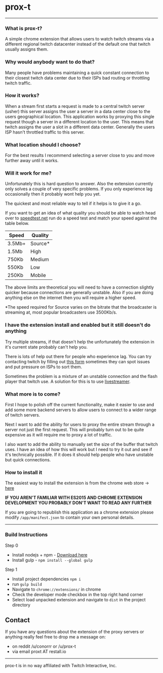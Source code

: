 # prox-t
---

### What is prox-t?

A simple chrome extension that allows users to watch twitch streams via a different regional twitch datacenter instead of the default one that twitch usually assigns them.

### Why would anybody want to do that?
Many people have problems maintaining a quick constant connection to their closest twitch data center due to their ISPs bad routing or throttling twitch traffic.

### How it works?
When a stream first starts a request is made to a central twitch server (usher) this server assigns the user a server in a data center close to the users geographical location.  This application works by proxying this single request though a server in a different location to the user. This means that twitch assigns the user a slot in a different data center. Generally the users ISP hasn't throttled traffic to this server.

### What location should I choose?
For the best results I recommend selecting a server close to you and move further away until it works.

### Will it work for me?
Unfortunately this is hard question to answer. Also the extension currently only solves a couple of very specific problems. If you only experience lag occasionally then it probably wont help you yet.

The quickest and most reliable way to tell if it helps is to give it a go.

If you want to get an idea of what quality you should be able to watch head over to [speedtest.net](http://speedtest.net) run do a speed test and match your speed against the table below.

Speed  | Quality
-------|--------
3.5Mb+ | Source*
1.5Mb  | High
750Kb  | Medium
550Kb  | Low
250Kb  | Mobile

The above limits are theoretical you will need to have a connection slightly quicker because connections are generally unstable. Also if you are doing anything else on the internet then you will require a higher speed. 

*The speed required for Source varies on the bitrate that the broadcaster is streaming at, most popular broadcasters use 3500Kb/s.

### I have the extension install and enabled but it still doesn't do anything
Try multiple streams, if that doesn't help the unfortunately the extension in it's current state probably can't help you.

There is lots of help out there for people who experience lag. You can try contacting twitch by filling out [this form](https://docs.google.com/forms/d/1Y9ATuT6eCafDWPz5PtJkIImv1TE9q4l6oz-DzRBFQSA/viewform?c=0&w=1) sometimes they can spot issues and put pressure on ISPs to sort them.

Sometimes the problem is a mixture of an unstable connection and the flash player that twitch use. A solution for this is to use [livestreamer](http://docs.livestreamer.io/#).

### What more is to come?
First I hope to polish off the current functionality, make it easier to use and add some more backend servers to allow users to connect to a wider range of twitch servers.

Next I want to add the ability for users to proxy the entire stream through a server not just the first request. This will probably turn out to be quite expensive as it will require me to proxy a lot of traffic.

I also want to add the ability to manually set the size of the buffer that twitch uses. I have an idea of how this will work but I need to try it out and see if it's technically possible. If it does it should help people who have unstable but quick connections.

### How to install it
The easiest way to install the extension is from the chrome web store -> [here](https://chrome.google.com/webstore/detail/prox-t-beta/jhdgklojhkoemojopiklbdlcdajcnadk)

**IF YOU AREN'T FAMILIAR WITH ES2015 AND CHROME EXTENSION DEVELOPMENT YOU PROBABLY DON'T WANT TO READ ANY FURTHER**

If you are going to republish this application as a chrome extension please modify `/app/manifest.json` to contain your own personal details.

---

### Build Instructions

Step 0
* Install nodejs + npm - [Download here](https://nodejs.org/en/download/)
* Install gulp - `npm install --global gulp`

Step 1
* Install project dependencies `npm i`
* run `gulp build`
* Navigate to `chrome://extensions/` in chrome
* Check the developer mode checkbox in the top right hand corner
* Select load unpacked extension and navigate to `dist` in the project directory

Contact
-------
If you have any questions about the extension of the proxy servers or anything really feel free to drop me a message on:
* on reddit /u/conorrr or /u/prox-t
* via email proxt AT restall.io

---

prox-t is in no way affiliated with Twitch Interactive, Inc.
